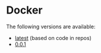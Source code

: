 # Docker

The following versions are available:

* [latest](latest) (based on code in repos)
* [0.0.1](0.0.1)
